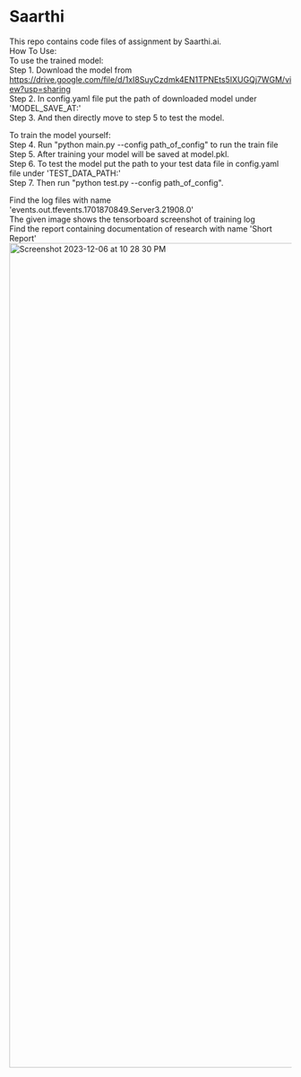# Saarthi
This repo contains code files of assignment by Saarthi.ai. <br/>
How To Use: <br /> 
To use the trained model: <br /> 
Step 1. Download the model from https://drive.google.com/file/d/1xI8SuyCzdmk4EN1TPNEts5IXUGQj7WGM/view?usp=sharing  <br/>
Step 2. In config.yaml file put the path of downloaded model under 'MODEL_SAVE_AT:' <br/>
Step 3. And then directly move to step 5 to test the model. <br/>

To train the model yourself: <br /> 
Step 4. Run "python main.py --config path_of_config" to run the train file <br /> 
Step 5. After training your model will be saved at model.pkl. <br /> 
Step 6. To test the model put the path to your test data file in config.yaml file under 'TEST_DATA_PATH:' <br /> 
Step 7. Then run "python test.py --config path_of_config". <br /> 

Find the log files with name 'events.out.tfevents.1701870849.Server3.21908.0' <br /> 
The given image shows the tensorboard screenshot of training log  <br /> 
Find the report containing documentation of research with name 'Short Report'
<br>
<img width="1470" alt="Screenshot 2023-12-06 at 10 28 30 PM" src="https://github.com/Aniket23160/Saarthi/assets/43294505/23f14608-7249-4fe3-b402-ac94c1216b8a">

